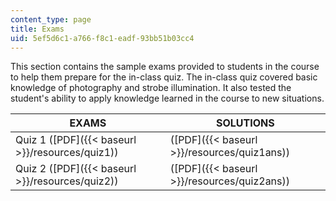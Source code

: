 ```yaml
---
content_type: page
title: Exams
uid: 5ef5d6c1-a766-f8c1-eadf-93bb51b03cc4
---
```


This section contains the sample exams provided to students in the course to help them prepare for the in-class quiz. The in-class quiz covered basic knowledge of photography and strobe illumination. It also tested the student's ability to apply knowledge learned in the course to new situations.

| EXAMS | SOLUTIONS |
| --- | --- |
| Quiz 1 ([PDF]({{< baseurl >}}/resources/quiz1)) | ([PDF]({{< baseurl >}}/resources/quiz1ans)) |
| Quiz 2 ([PDF]({{< baseurl >}}/resources/quiz2)) | ([PDF]({{< baseurl >}}/resources/quiz2ans))